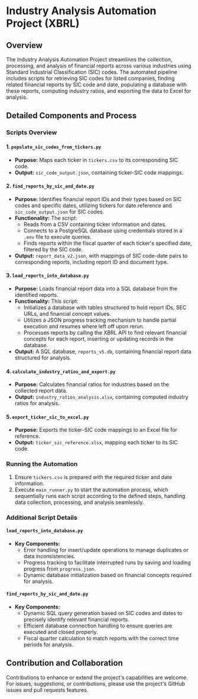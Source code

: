 # Industry Analysis Automation Project (XBRL)

## Overview

The Industry Analysis Automation Project streamlines the collection, processing, and analysis of financial reports across various industries using Standard Industrial Classification (SIC) codes. The automated pipeline includes scripts for retrieving SIC codes for listed companies, finding related financial reports by SIC code and date, populating a database with these reports, computing industry ratios, and exporting the data to Excel for analysis.

## Detailed Components and Process

### Scripts Overview

#### 1. `populate_sic_codes_from_tickers.py`

- **Purpose:** Maps each ticker in `tickers.csv` to its corresponding SIC code.
- **Output:** `sic_code_output.json`, containing ticker-SIC code mappings.

#### 2. `find_reports_by_sic_and_date.py`

- **Purpose:** Identifies financial report IDs and their types based on SIC codes and specific dates, utilizing tickers for date reference and `sic_code_output.json` for SIC codes.
- **Functionality:** The script:
  - Reads from a CSV containing ticker information and dates.
  - Connects to a PostgreSQL database using credentials stored in a `.env` file to execute queries.
  - Finds reports within the fiscal quarter of each ticker's specified date, filtered by the SIC code.
- **Output:** `report_data_v2.json`, with mappings of SIC code-date pairs to corresponding reports, including report ID and document type.

#### 3. `load_reports_into_database.py`

- **Purpose:** Loads financial report data into a SQL database from the identified reports.
- **Functionality:** This script:
  - Initializes a database with tables structured to hold report IDs, SEC URLs, and financial concept values.
  - Utilizes a JSON progress tracking mechanism to handle partial execution and resumes where left off upon rerun.
  - Processes reports by calling the XBRL API to find relevant financial concepts for each report, inserting or updating records in the database.
- **Output:** A SQL database, `reports_v5.db`, containing financial report data structured for analysis.

#### 4. `calculate_industry_ratios_and_export.py`

- **Purpose:** Calculates financial ratios for industries based on the collected report data.
- **Output:** `industry_ratios_analysis.xlsx`, containing computed industry ratios for analysis.

#### 5. `export_ticker_sic_to_excel.py`

- **Purpose:** Exports the ticker-SIC code mappings to an Excel file for reference.
- **Output:** `ticker_sic_reference.xlsx`, mapping each ticker to its SIC code.

### Running the Automation

1. Ensure `tickers.csv` is prepared with the required ticker and date information.
2. Execute `main_runner.py` to start the automation process, which sequentially runs each script according to the defined steps, handling data collection, processing, and analysis seamlessly.

### Additional Script Details

#### `load_reports_into_database.py`

- **Key Components:**
  - Error handling for insert/update operations to manage duplicates or data inconsistencies.
  - Progress tracking to facilitate interrupted runs by saving and loading progress from `progress.json`.
  - Dynamic database initialization based on financial concepts required for analysis.

#### `find_reports_by_sic_and_date.py`

- **Key Components:**
  - Dynamic SQL query generation based on SIC codes and dates to precisely identify relevant financial reports.
  - Efficient database connection handling to ensure queries are executed and closed properly.
  - Fiscal quarter calculation to match reports with the correct time periods for analysis.

## Contribution and Collaboration

Contributions to enhance or extend the project's capabilities are welcome. For issues, suggestions, or contributions, please use the project's GitHub issues and pull requests features.